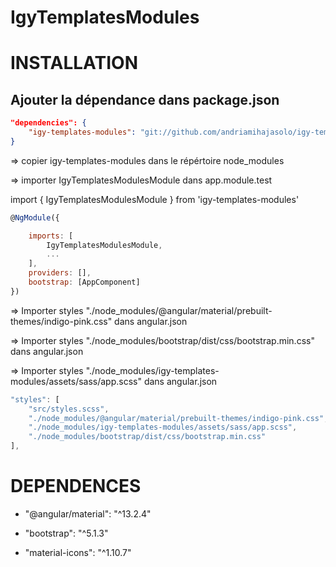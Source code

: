 # IgyTemplatesModules

# INSTALLATION

## Ajouter la dépendance dans package.json
```json
"dependencies": {
    "igy-templates-modules": "git://github.com/andriamihajasolo/igy-templates-modules"
}
```
=> copier igy-templates-modules dans le répértoire node_modules

=> importer IgyTemplatesModulesModule dans app.module.test

import { IgyTemplatesModulesModule } from 'igy-templates-modules'
```javascript
@NgModule({

    imports: [
        IgyTemplatesModulesModule,
        ...
    ],
    providers: [],
    bootstrap: [AppComponent]
})
```
=> Importer styles "./node_modules/@angular/material/prebuilt-themes/indigo-pink.css" dans angular.json

=> Importer styles "./node_modules/bootstrap/dist/css/bootstrap.min.css" dans angular.json

=> Importer styles "./node_modules/igy-templates-modules/assets/sass/app.scss" dans angular.json
````javascript
"styles": [
    "src/styles.scss",
    "./node_modules/@angular/material/prebuilt-themes/indigo-pink.css",
    "./node_modules/igy-templates-modules/assets/sass/app.scss",
    "./node_modules/bootstrap/dist/css/bootstrap.min.css"
],
````

# DEPENDENCES

- "@angular/material": "^13.2.4"

- "bootstrap": "^5.1.3"

- "material-icons": "^1.10.7"
